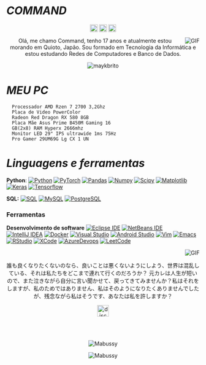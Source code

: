 #                                                                    *COMMAND*

<p align="center">
<a href="https://twitter.com/command40A71" target="blank"><img align="center" src="https://cdn.jsdelivr.net/npm/simple-icons@3.0.1/icons/twitter.svg" alt="Mabussy" height="20" width="20" /></a>
<a href="https://fb.com/lucaschelser" target="blank"><img align="center" src="https://cdn.jsdelivr.net/npm/simple-icons@3.0.1/icons/facebook.svg" alt="Mabussy" height="20" width="20" /></a>
<a href="https://instagram.com/Mabussy" target="blank"><img align="center" src="https://cdn.jsdelivr.net/npm/simple-icons@3.0.1/icons/instagram.svg" alt="Mabussy" height="20" width="20" /></a>
</p>

<img align="right" alt="GIF" src="https://64.media.tumblr.com/7e94056d253a2ff20973eae03c0af40d/tumblr_oab2hse3CW1va9n9to1_500.png" />

<p align="center">Olá, me chamo Command, tenho 17 anos e atualmente estou morando em Quioto, Japão. Sou formado em Tecnologia da Informática e estou estudando Redes de Computadores e Banco de Dados.
</p>

<p align="center"> <img src="https://komarev.com/ghpvc/?username=Mabussy" alt="maykbrito" /> </p>

#                                                                    *MEU PC*

      Processador AMD Rzen 7 2700 3,2Ghz 
      Placa de Video PowerColor
      Radeon Red Dragon RX 580 8GB 
      Placa Mãe Asus Prime B450M Gaming 16
      GB(2x8) RAM Hyperx 2666mhz
      Monitor LED 29" IPS ultrawide 1ms 75Hz
      Pro Gamer 29UM69G Lg CX 1 UN


#                                                                    *Linguagens e ferramentas*

  **Python**:
  [![Python](https://img.shields.io/badge/-Python-black?style=flat&logo=python&link=https://github.com/Mabussy/Python)](https://github.com/https://github.com/Mabussy/Python)
  [![PyTorch](https://img.shields.io/badge/-PyTorch-EE4C2C?style=flat&logo=PyTorch&logoColor=white&link=https://github.com/Mabussy/Python)](https://github.com/Mabussy/Python)
  [![Pandas](https://img.shields.io/badge/-Pandas-150458?style=flat&logo=Pandas&link=https://github.com/Mabussy/Python)](https://github.com/Mabussy/Python)
  [![Numpy](https://img.shields.io/badge/-Numpy-lightgray?style=flat&logo=Numpy&logoColor=white&link=https://github.com/Mabussy/Python)](https://github.com/Mabussy/Python)
  [![Scipy](https://img.shields.io/badge/-Scipy-blue?style=flat&logo=Scipy&logoColor=white&link=https://github.com/Mabussy/Python)](https://github.com/Mabussy/Python)
  [![Matplotlib](https://img.shields.io/badge/-Matplotlib-black?style=flat&logo=Matplotlib&logoColor=white&link=https://github.com/Mabussy/Python)](https://github.com/Mabussy/Python)
  [![Keras](https://img.shields.io/badge/-Keras-D00000?style=flat&logo=Keras&link=https://github.com/Mabussy/Python)](https://github.com/Mabussy/Python)
  [![Tensorflow](https://img.shields.io/badge/-Tensorflow-gray?style=flat&logo=tensorflow&link=https://github.com/Mabussy/Python)](https://github.com/Mabussy/Python) 

  **SQL:**
  [![SQL](https://img.shields.io/badge/-SQL-orange?style=flat&logo=sql&link=https://github.com/Mabussy)](https://github.com/Mabussy)
  [![MySQL](https://img.shields.io/badge/-MySQL-lightgray?style=flat&logo=mysql&link=https://github.com/Mabussy)](https://github.com/Mabussy)
  [![PostgreSQL](https://img.shields.io/badge/-PostgreSQL-blue?style=flat&logo=postgresql&link=https://github.com/Mabussy)](https://github.com/Mabussy)

### Ferramentas

**Desenvolvimento de software**
[![Eclipse IDE](https://img.shields.io/badge/-darkblue?style=flat&logo=Eclipse-IDE&logoColor=white&link=https://github.com/Mabussy "Eclipse IDE")](https://github.com/Mabussy)
[![NetBeans IDE](https://img.shields.io/badge/-1B6AC6?style=flat&logo=Apache-NetBeans-IDE&logoColor=white&link=https://github.com/Mabussy "NetBeans IDE")](https://github.com/Mabussy)
[![IntelliJ IDEA](https://img.shields.io/badge/-red?style=flat&logo=IntelliJ-IDEA&logoColor=white&link=https://github.com/Mabussy "IntelliJ IDEA")](https://github.com/Mabussy)
[![Docker](https://img.shields.io/badge/-2496ED?style=flat&logo=Docker&logoColor=white&link=https://github.com/Mabussy "Docker")](https://github.com/Mabussy)
[![Visual Studio](https://img.shields.io/badge/-007ACC?style=flat&logo=Visual-Studio-Code&logoColor=white&link=https://github.com/Mabussy "Visual Studio")](https://github.com/Mabussy)
[![Android Studio](https://img.shields.io/badge/-3DDC84?style=flat&logo=Android-Studio&logoColor=white&link=https://github.com/Mabussy "Android Studio" )](https://github.com/Mabussy)
[![Vim](https://img.shields.io/badge/-019733?style=flat&logo=Vim&logoColor=white&link=https://github.com/Mabussy "Vim")](https://github.com/Mabussy)
[![Emacs](https://img.shields.io/badge/-7F5AB6?style=flat&logo=GNU-Emacs&logoColor=white&link=https://github.com/Mabussy "Emacs")](https://github.com/Mabussy)
[![RStudio](https://img.shields.io/badge/-75AADB?style=flat&logo=RStudio&logoColor=white&link=https://github.com/Mabussy "RStudio")](https://github.com/Mabussy)
[![XCode](https://img.shields.io/badge/-1575F9?style=flat&logo=Xcode&logoColor=white&link=https://github.com/Mabussy "XCode")](https://github.com/Mabussy)
[![AzureDevops](https://img.shields.io/badge/-0175C2?style=flat&logo=azureDevops&logoColor=white&link=https://github.com/Mabussy "AzureDevops")](https://github.com/Mabussy)
[![LeetCode](https://img.shields.io/badge/-02569B?style=flat&logo=leetCode&logoColor=white&link=https://github.com/Mabussy "LeetCode")](https://github.com/Mabussy)



<img align="right" alt="GIF" src="https://nrpgnaruto-rpg.weebly.com/uploads/1/6/9/7/16974994/714639767.jpg" />
<br>
<p align="center"> 誰も良くなりたくないのなら、良いことは悪くないようにしよう、世界は混乱している、それは私たちをどこまで連れて行くのだろうか？ 元カレは人生が短いので、また泣きながら自分に言い聞かせて、戻ってきてみませんか？私はそれをしますが、私のためではありません、私はそのようになりたくありませんでしたが、残念ながら私はそうです、あなたは私を許しますか？
</p>
<p align="center">
<a href="https://discord.gg/RqaHAWzgGN" target="blank"><img align="center" src="https://simpleicons.org/icons/discord.svg" alt="discord" height="30" width="30"/></a>
</p>
<br><br>


<p align="center"><img src="https://github-readme-stats.vercel.app/api?username=Mabussy&theme=graywhite&show_icons=true" alt="Mabussy"/></p>

<p align="center"><img src="https://github-readme-stats.vercel.app/api/top-langs/?username=Mabussy&theme=graywhite&layout=compact&card_width=450" alt="Mabussy"/></p>


